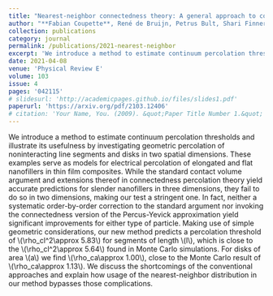 ```yaml
---
title: "Nearest-neighbor connectedness theory: A general approach to continuum percolation"
author: "**Fabian Coupette**, René de Bruijn, Petrus Bult, Shari Finner, Mark A Miller, Paul van der Schoot, and Tanja Schilling"
collection: publications
category: journal
permalink: /publications/2021-nearest-neighbor
excerpt: 'We introduce a method to estimate continuum percolation thresholds and illustrate its usefulness by investigating geometric percolation of noninteracting line segments and disks in two spatial dimensions.'
date: 2021-04-08
venue: 'Physical Review E'
volume: 103
issue: 4
pages: '042115'
# slidesurl: 'http://academicpages.github.io/files/slides1.pdf'
paperurl: 'https://arxiv.org/pdf/2103.12406'
# citation: 'Your Name, You. (2009). &quot;Paper Title Number 1.&quot; <i>Journal 1</i>. 1(1).'
---
```


We introduce a method to estimate continuum percolation thresholds and illustrate its usefulness by investigating geometric percolation of noninteracting line segments and disks in two spatial dimensions. These examples serve as models for electrical percolation of elongated and flat nanofillers in thin film composites. While the standard contact volume argument and extensions thereof in connectedness percolation theory yield accurate predictions for slender nanofillers in three dimensions, they fail to do so in two dimensions, making our test a stringent one. In fact, neither a systematic order-by-order correction to the standard argument nor invoking the connectedness version of the Percus-Yevick approximation yield significant improvements for either type of particle. Making use of simple geometric considerations, our new method predicts a percolation threshold of \\(\rho_c⁢l^2\approx 5.83\\) for segments of length \\(l\\), which is close to the \\(\rho_cl^2\approx 5.64\\) found in Monte Carlo simulations. For disks of area \\(a\\) we find \\(\rho_c⁢a\approx 1.00\\), close to the Monte Carlo result of \\(\rho_c⁢a\approx 1.13\\). We discuss the shortcomings of the conventional approaches and explain how usage of the nearest-neighbor distribution in our method bypasses those complications.